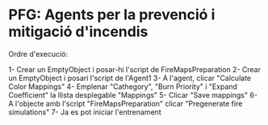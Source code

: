 # PFG: Agents per la prevenció i mitigació d'incendis

Ordre d'execució:

1- Crear un EmptyObject i posar-hi l'script de FireMapsPreparation
2- Crear un EmptyObject i posari l'script de l'Agent1
3- A l'agent, clicar "Calculate Color Mappings"
4- Emplenar "Cathegory", "Burn Priority" i "Expand Coefficient" la llista desplegable "Mappings" 
5- Clicar "Save mappings"
6- A l'objecte amb l'script "FireMapsPreparation" clicar "Pregenerate fire simulations"
7- Ja es pot iniciar l'entrenament